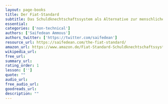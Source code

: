```yaml
---
layout: page-books
title: Der Fiat-Standard
subtitle: Das Schuldknechtschaftssystem als Alternative zur menschlichen Zivilisation
essential: 
categories: ['non-technical']
authors: ['Saifedean Ammous']
authors_twitter: ['https://twitter.com/saifedean']
resource_url: https://saifedean.com/the-fiat-standard/
amazon_url: https://www.amazon.de/Fiat-Standard-Schuldknechtschaftssystem-Alternative-menschlichen-Zivilisation/dp/3949098119/ref=sr_1_1?__mk_de_DE=%C3%85M%C3%85%C5%BD%C3%95%C3%91&crid=1JYXH2ZZXLLRJ&keywords=fiat+standard&qid=1665220837&qu=eyJxc2MiOiIyLjAzIiwicXNhIjoiMS42NCIsInFzcCI6IjEuNjgifQ%3D%3D&s=audible&sprefix=fiat+standard%2Caudible%2C75&sr=1-1-catcorr
wikipedia_url: 
free_url: 
summary_url: 
rating_order: 1
lesson: ['']
quote: ""
audio_url: 
free_audio_url: 
goodreads_url: 
description: ""
---
```

